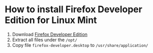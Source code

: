 # How to install Firefox Developer Edition for Linux Mint

1. Download [Firefox Developer Edition](https://www.mozilla.org/firefox/developer/)
2. Extract all files under the `/opt/` 
3. Copy file `firefox-developer.desktop` to `/usr/share/application/`



